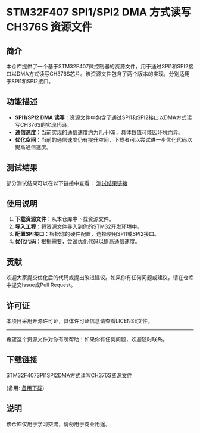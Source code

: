 # STM32F407 SPI1/SPI2 DMA 方式读写 CH376S 资源文件

## 简介

本仓库提供了一个基于STM32F407微控制器的资源文件，用于通过SPI1和SPI2接口以DMA方式读写CH376S芯片。该资源文件包含了两个版本的实现，分别适用于SPI1和SPI2接口。

## 功能描述

- **SPI1/SPI2 DMA 读写**：资源文件中包含了通过SPI1和SPI2接口以DMA方式读写CH376S的实现代码。
- **通信速度**：当前实现的通信速度约为几十KB，具体数值可能因环境而异。
- **优化空间**：当前的通信速度仍有提升空间，下载者可以尝试进一步优化代码以提高通信速度。

## 测试结果

部分测试结果可以在以下链接中查看：
[测试结果链接](https://blog.csdn.net/weixin_41565755/article/details/83115489)

## 使用说明

1. **下载资源文件**：从本仓库中下载资源文件。
2. **导入工程**：将资源文件导入到你的STM32开发环境中。
3. **配置SPI接口**：根据你的硬件配置，选择使用SPI1或SPI2接口。
4. **优化代码**：根据需要，尝试优化代码以提高通信速度。

## 贡献

欢迎大家提交优化后的代码或提出改进建议。如果你有任何问题或建议，请在仓库中提交Issue或Pull Request。

## 许可证

本项目采用开源许可证，具体许可证信息请查看LICENSE文件。

---

希望这个资源文件对你有所帮助！如果你有任何问题，欢迎随时联系。

## 下载链接
[STM32F407SPI1SPI2DMA方式读写CH376S资源文件](https://pan.quark.cn/s/592d2487e763) 

(备用: [备用下载](https://pan.baidu.com/s/1-h8UGK0tLkhRqdKLbpu5_A?pwd=1234))

## 说明

该仓库仅用于学习交流，请勿用于商业用途。
